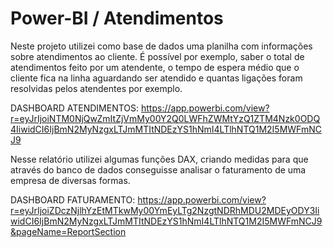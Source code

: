 # Power-BI / Atendimentos

Neste projeto utilizei como base de dados uma planilha com informações sobre atendimentos ao cliente. É possível por exemplo, saber o total de atendimentos feito por um atendente, o tempo de espera médio que o cliente fica na linha aguardando ser atendido e quantas ligações foram resolvidas pelos atendentes por exemplo.

DASHBOARD ATENDIMENTOS: https://app.powerbi.com/view?r=eyJrIjoiNTM0NjQwZmItZjVmMy00Y2Q0LWFhZWMtYzQ1ZTM4Nzk0ODQ4IiwidCI6IjBmN2MyNzgxLTJmMTItNDEzYS1hNmI4LTlhNTQ1M2I5MWFmNCJ9

Nesse relatório utilizei algumas funções DAX, criando medidas para que através do banco de dados conseguisse analisar o faturamento de uma empresa de diversas formas.

DASHBOARD FATURAMENTO: https://app.powerbi.com/view?r=eyJrIjoiZDczNjlhYzEtMTkwMy00YmEyLTg2NzgtNDRhMDU2MDEyODY3IiwidCI6IjBmN2MyNzgxLTJmMTItNDEzYS1hNmI4LTlhNTQ1M2I5MWFmNCJ9&pageName=ReportSection
